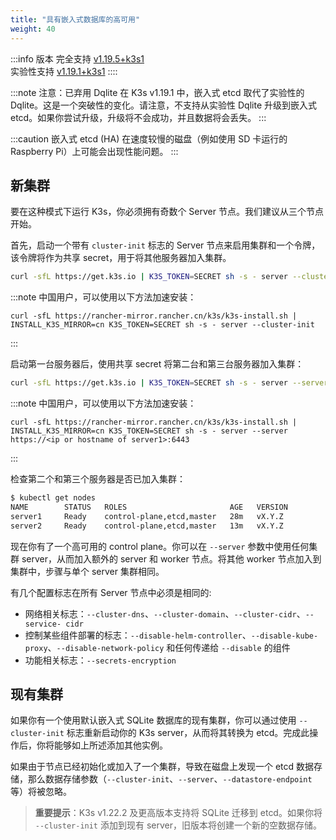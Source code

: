 ```yaml
---
title: "具有嵌入式数据库的高可用"
weight: 40
---
```


:::info 版本
完全支持 [v1.19.5+k3s1](https://github.com/k3s-io/k3s/releases/tag/v1.19.5%2Bk3s1)  
实验性支持 [v1.19.1+k3s1](https://github.com/k3s-io/k3s/releases/tag/v1.19.1%2Bk3s1)
::::

:::note 注意：已弃用 Dqlite
在 K3s v1.19.1 中，嵌入式 etcd 取代了实验性的 Dqlite。这是一个突破性的变化。请注意，不支持从实验性 Dqlite 升级到嵌入式 etcd。如果你尝试升级，升级将不会成功，并且数据将会丢失。
:::

:::caution
嵌入式 etcd (HA) 在速度较慢的磁盘（例如使用 SD 卡运行的 Raspberry Pi）上可能会出现性能问题。
:::

## 新集群
要在这种模式下运行 K3s，你必须拥有奇数个 Server 节点。我们建议从三个节点开始。

首先，启动一个带有 `cluster-init` 标志的 Server 节点来启用集群和一个令牌，该令牌将作为共享 secret，用于将其他服务器加入集群。
```bash
curl -sfL https://get.k3s.io | K3S_TOKEN=SECRET sh -s - server --cluster-init
```

:::note
中国用户，可以使用以下方法加速安装：
```
curl -sfL https://rancher-mirror.rancher.cn/k3s/k3s-install.sh | INSTALL_K3S_MIRROR=cn K3S_TOKEN=SECRET sh -s - server --cluster-init
```
:::

启动第一台服务器后，使用共享 secret  将第二台和第三台服务器加入集群：
```bash
curl -sfL https://get.k3s.io | K3S_TOKEN=SECRET sh -s - server --server https://<ip or hostname of server1>:6443
```

:::note
中国用户，可以使用以下方法加速安装：
```
curl -sfL https://rancher-mirror.rancher.cn/k3s/k3s-install.sh | INSTALL_K3S_MIRROR=cn K3S_TOKEN=SECRET sh -s - server --server https://<ip or hostname of server1>:6443
```
:::

检查第二个和第三个服务器是否已加入集群：

```bash
$ kubectl get nodes
NAME        STATUS   ROLES                       AGE   VERSION
server1     Ready    control-plane,etcd,master   28m   vX.Y.Z
server2     Ready    control-plane,etcd,master   13m   vX.Y.Z
```

现在你有了一个高可用的 control plane。你可以在 `--server` 参数中使用任何集群 server，从而加入额外的 server 和 worker 节点。将其他 worker 节点加入到集群中，步骤与单个 server 集群相同。

有几个配置标志在所有 Server 节点中必须是相同的:

* 网络相关标志：`--cluster-dns`、`--cluster-domain`、`--cluster-cidr`、`--service- cidr`
* 控制某些组件部署的标志：`--disable-helm-controller`、`--disable-kube-proxy`、`--disable-network-policy` 和任何传递给 `--disable` 的组件
* 功能相关标志：`--secrets-encryption`

## 现有集群
如果你有一个使用默认嵌入式 SQLite 数据库的现有集群，你可以通过使用 `--cluster-init` 标志重新启动你的 K3s server，从而将其转换为 etcd。完成此操作后，你将能够如上所述添加其他实例。

如果由于节点已经初始化或加入了一个集群，导致在磁盘上发现一个 etcd 数据存储，那么数据存储参数（`--cluster-init`、`--server`、`--datastore-endpoint` 等）将被忽略。

> **重要提示**：K3s v1.22.2 及更高版本支持将 SQLite 迁移到 etcd。如果你将 `--cluster-init` 添加到现有 server，旧版本将创建一个新的空数据存储。


